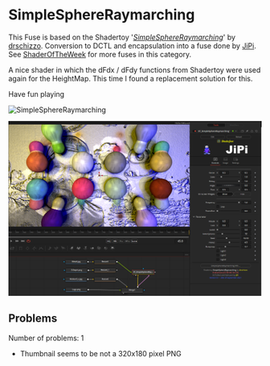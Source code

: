 # SimpleSphereRaymarching

This Fuse is based on the Shadertoy '_[SimpleSphereRaymarching](https://www.shadertoy.com/view/wdjSRc)_' by [drschizzo](https://www.shadertoy.com/user/drschizzo). Conversion to DCTL and encapsulation into a fuse done by [JiPi](../../Site/Profiles/JiPi.md). See [ShaderOfTheWeek](README.md) for more fuses in this category.

<!-- +++ DO NOT REMOVE THIS COMMENT +++ DO NOT ADD OR EDIT ANY TEXT BEFORE THIS LINE +++ IT WOULD BE A REALLY BAD IDEA +++ -->

A nice shader in which the dFdx / dFdy functions from Shadertoy were used again for the HeightMap. This time I found a replacement solution for this.

Have fun playing

![SimpleSphereRaymarching](https://user-images.githubusercontent.com/78935215/135231477-3c4d5792-8541-43b3-9771-aad9b2c21aa7.gif)


[![SimpleSphereRaymarching](SimpleSphereRaymarching_screenshot.png)](SimpleSphereRaymarching.fuse)

<!-- +++ DO NOT REMOVE THIS COMMENT +++ DO NOT EDIT ANY TEXT THAT COMES AFTER THIS LINE +++ TRUST ME: JUST DON'T DO IT +++ -->

## Problems

Number of problems: 1

- Thumbnail seems to be not a 320x180 pixel PNG



